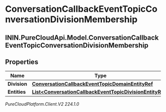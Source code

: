 # ConversationCallbackEventTopicConversationDivisionMembership

## ININ.PureCloudApi.Model.ConversationCallbackEventTopicConversationDivisionMembership

## Properties

|Name | Type | Description | Notes|
|------------ | ------------- | ------------- | -------------|
| **Division** | [**ConversationCallbackEventTopicDomainEntityRef**](ConversationCallbackEventTopicDomainEntityRef) |  | [optional] |
| **Entities** | [**List&lt;ConversationCallbackEventTopicDivisionEntityRef&gt;**](ConversationCallbackEventTopicDivisionEntityRef) |  | [optional] |



_PureCloudPlatform.Client.V2 224.1.0_
